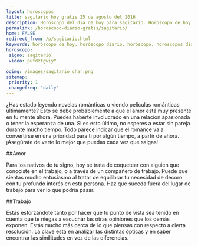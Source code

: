 ```yaml
---
layout: horoscopos
title: sagitario hoy gratis 25 de agosto del 2016 
description: Horóscopo del dia de hoy para sagitario. Horoscopo de hoy 25 de agosto del 2016. Las predicciones de amor, trabajo, vida personal gratis.
permalink: /horoscopo-diario-gratis/sagitario/
home: FALSE
redirect_from: /p/sagitario.html
keywords: horóscopo de hoy, horóscopo diario, horóscopo, horoscopos diarios gratis del dia de hoy, horóscopo diario gratis,horóscopo 2016, horóscopo esperanza gracia, horoscopo sagitario hoy, horoscop, horóscopos gratis, horoscopo sagitario, horoscopo sagitario 2016, Tarot, Astrologia, Zodíaco, sagitario, horoscopo gratis
horoscopo:
 signo: sagitario
 video: pufdztgwiyY

ogimg: /images/sagitario_char.png
sitemap:
 priority: 1
 changefreq: 'daily'
---
```



¿Has estado leyendo novelas románticas o viendo películas románticas últimamente? Esto se debe probablemente a que el amor está muy presente en tu mente ahora. Puedes haberte involucrado en una relación apasionada o tener la esperanza de una. Si es esto último, no esperes a estar sin pareja durante mucho tiempo. Todo parece indicar que el romance va a convertirse en una prioridad para ti por algún tiempo, a partir de ahora. ¡Asegúrate de verte lo mejor que puedas cada vez que salgas!

##Amor

Para los nativos de tu signo, hoy se trata de coquetear con alguien que conociste en el trabajo, o a través de un compañero de trabajo. Puede que sientas mucho entusiasmo al tratar de equilibrar tu necesidad de decoro con tu profundo interés en esta persona. Haz que suceda fuera del lugar de trabajo para ver lo que podría pasar.

##Trabajo

Estás esforzándote tanto por hacer que tu punto de vista sea tenido en cuenta que te niegas a escuchar las otras opiniones que los demás exponen. Estás mucho más cerca de lo que piensas con respecto a cierta resolución. La clave está en analizar las distintas ópticas y en saber encontrar las similitudes en vez de las diferencias.